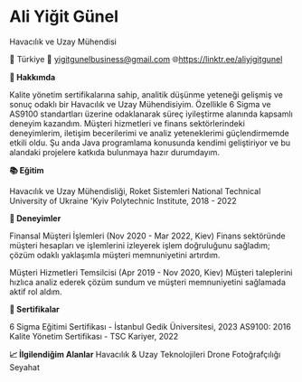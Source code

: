 # Ali Yiğit Günel
Havacılık ve Uzay Mühendisi 

📍 Türkiye
📧 yigitgunelbusiness@gmail.com
🌐https://linktr.ee/aliyigitgunel

**🌟 Hakkımda**

Kalite yönetim sertifikalarına sahip, analitik düşünme yeteneği gelişmiş ve sonuç odaklı bir Havacılık ve Uzay Mühendisiyim. Özellikle 6 Sigma ve AS9100 standartları üzerine odaklanarak süreç iyileştirme alanında kapsamlı deneyim kazandım. Müşteri hizmetleri ve finans sektörlerindeki deneyimlerim, iletişim becerilerimi ve analiz yeteneklerimi güçlendirmemde etkili oldu. Şu anda Java programlama konusunda kendimi geliştiriyor ve bu alandaki projelere katkıda bulunmaya hazır durumdayım.

**📚 Eğitim**

Havacılık ve Uzay Mühendisliği, Roket Sistemleri
National Technical University of Ukraine 'Kyiv Polytechnic Institute, 2018 - 2022

**💼 Deneyimler**

Finansal Müşteri İşlemleri (Nov 2020 - Mar 2022, Kiev)
Finans sektöründe müşteri hesapları ve işlemlerini izleyerek işlem doğruluğunu sağladım; çözüm odaklı yaklaşımla müşteri memnuniyetini artırdım.

Müşteri Hizmetleri Temsilcisi (Apr 2019 - Nov 2020, Kiev)
Müşteri taleplerini hızlıca analiz ederek çözüm sundum ve müşteri memnuniyetini sağlamada aktif rol aldım.

**📜 Sertifikalar**

6 Sigma Eğitimi Sertifikası - İstanbul Gedik Üniversitesi, 2023
AS9100: 2016 Kalite Yönetim Sertifikası - TSC Kariyer, 2022


**📈 İlgilendiğim Alanlar**
Havacılık & Uzay Teknolojileri
Drone Fotoğrafçılığı
Seyahat
